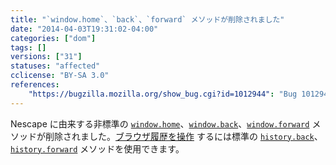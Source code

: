 ```yaml
---
title: "`window.home`、`back`、`forward` メソッドが削除されました"
date: "2014-04-03T19:31:02-04:00"
categories: ["dom"]
tags: []
versions: ["31"]
statuses: "affected"
cclicense: "BY-SA 3.0"
references:
    "https://bugzilla.mozilla.org/show_bug.cgi?id=1012944": "Bug 1012944 – User login and account creation on deezer.com broken since Firefox 30.0b1, say home.display is not a function"
---
```

Nescape に由来する非標準の [`window.home`](https://developer.mozilla.org/ja/docs/Web/API/window.home)、[`window.back`](https://developer.mozilla.org/ja/docs/Web/API/window.back)、[`window.forward`](https://developer.mozilla.org/ja/docs/Web/API/window.forward) メソッドが削除されました。[ブラウザ履歴を操作](https://developer.mozilla.org/ja/docs/Web/Guide/API/DOM/Manipulating_the_browser_history) するには標準の [`history.back`](https://developer.mozilla.org/ja/docs/Web/API/history.back)、[`history.forward`](https://developer.mozilla.org/ja/docs/Web/API/history.forward) メソッドを使用できます。

